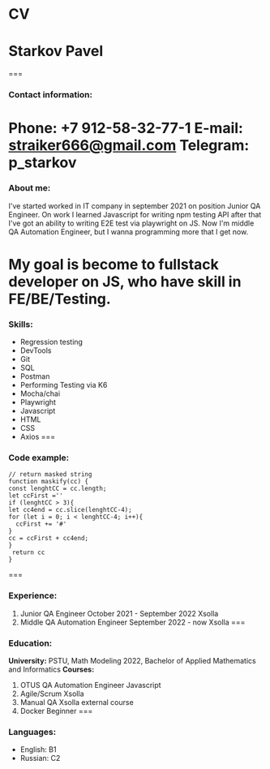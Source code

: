 # CV

# Starkov Pavel 
===
### Contact information:
**Phone:** +7 912-58-32-77-1
**E-mail:** straiker666@gmail.com
**Telegram:** p_starkov
===
### About me:

I've started worked in IT company in september 2021 on position Junior QA Engineer. On work I learned Javascript for writing npm testing API after that I've got an ability to writing E2E test via playwright on JS. Now I'm middle QA Automation Engineer, but I wanna programming more that I get now.

My goal is become to fullstack developer on JS, who have skill in FE/BE/Testing. 
===
### Skills:

* Regression testing
* DevTools
* Git
* SQL
* Postman
* Performing Testing via K6
* Mocha/chai
* Playwright
* Javascript
* HTML
* CSS
* Axios
===
### Code example:

```
// return masked string
function maskify(cc) {
const lenghtCC = cc.length;
let ccFirst =''
if (lenghtCC > 3){
let cc4end = cc.slice(lenghtCC-4);
for (let i = 0; i < lenghtCC-4; i++){
  ccFirst += '#'
}
cc = ccFirst + cc4end;
}
 return cc 
}
```
===
### Experience:
1. Junior QA Engineer October 2021 - September 2022 Xsolla
2. Middle QA Automation Engineer September 2022 - now Xsolla
===
### Education:
**University:** PSTU, Math Modeling 2022, Bachelor of Applied Mathematics and Informatics
**Courses:** 
1. OTUS QA Automation Engineer Javascript
2. Agile/Scrum Xsolla
3. Manual QA Xsolla external course
4. Docker Beginner
===
### Languages:
- English:  B1
- Russian:  C2